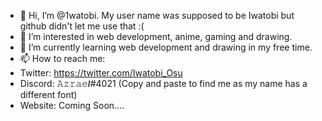 - 👋 Hi, I’m @1watobi. My user name was supposed to be Iwatobi but github didn't let me use that :(
- 👀 I’m interested in web development, anime, gaming and drawing.
- 🌱 I’m currently learning web development and drawing in my free time.
- 📫 How to reach me:
- Twitter: https://twitter.com/Iwatobi_Osu
- Discord: 𝙰𝚣𝚛𝚊𝚎𝒍#4021 (Copy and paste to find me as my name has a different font)
- Website: Coming Soon....

<!---
1watobi/1watobi is a ✨ special ✨ repository because its `README.md` (this file) appears on your GitHub profile.
You can click the Preview link to take a look at your changes.
--->
